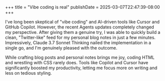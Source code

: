 +++
title = "Vibe coding is real"
publishDate = 2025-03-07T22:47:39-08:00
+++

I've long been skeptical of "vibe coding" and AI-driven tools like Cursor and
GitHub Copilot. However, the recent Agents updates completely changed my
perspective. After giving them a genuine try, I was able to quickly build a
clean, "Twitter-like" feed for my personal blog notes in just a few minutes.
Impressively, Claude 3.7 Sonnet Thinking nailed the implementation in a single
go, and I'm genuinely pleased with the outcome.

While crafting blog posts and personal notes brings me joy, coding HTML and
wrestling with CSS rarely does. Tools like Copilot and Cursor have significantly
boosted my productivity, letting me focus more on writing and less on tedious
styling.
